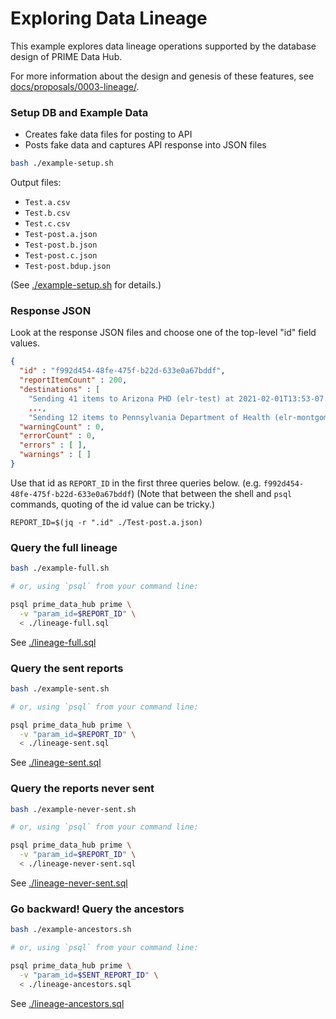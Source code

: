 # Exploring Data Lineage

This example explores data lineage operations supported by the database design of PRIME Data Hub.

For more information about the design and genesis of these features, see [docs/proposals/0003-lineage/](../../docs/proposals/0003-lineage/).


### Setup DB and Example Data

- Creates fake data files for posting to API
- Posts fake data and captures API response into JSON files


```sh
bash ./example-setup.sh
```

Output files:
  - `Test.a.csv`
  - `Test.b.csv`
  - `Test.c.csv`
  - `Test-post.a.json`
  - `Test-post.b.json`
  - `Test-post.c.json`
  - `Test-post.bdup.json`


(See [./example-setup.sh](./example-setup.sh) for details.)


### Response JSON

Look at the response JSON files and choose one of the top-level "id" field values.

```json
{
  "id" : "f992d454-48fe-475f-b22d-633e0a67bddf",
  "reportItemCount" : 200,
  "destinations" : [
    "Sending 41 items to Arizona PHD (elr-test) at 2021-02-01T13:53-07:00",
    ...,
    "Sending 12 items to Pennsylvania Department of Health (elr-montgomery-local) immediately" ],
  "warningCount" : 0,
  "errorCount" : 0,
  "errors" : [ ],
  "warnings" : [ ]
}
```

Use that id as `REPORT_ID` in the first three queries below. (e.g. `f992d454-48fe-475f-b22d-633e0a67bddf`)
(Note that between the shell and `psql` commands, quoting of the id value can be tricky.)

```
REPORT_ID=$(jq -r ".id" ./Test-post.a.json)
```


### Query the full lineage

```sh
bash ./example-full.sh

# or, using `psql` from your command line:

psql prime_data_hub prime \
  -v "param_id=$REPORT_ID" \
  < ./lineage-full.sql
```

See [./lineage-full.sql](./lineage-full.sql)



### Query the sent reports

```sh
bash ./example-sent.sh

# or, using `psql` from your command line:

psql prime_data_hub prime \
  -v "param_id=$REPORT_ID" \
  < ./lineage-sent.sql
```

See [./lineage-sent.sql](./lineage-sent.sql)



### Query the reports never sent

```sh
bash ./example-never-sent.sh

# or, using `psql` from your command line:

psql prime_data_hub prime \
  -v "param_id=$REPORT_ID" \
  < ./lineage-never-sent.sql
```

See [./lineage-never-sent.sql](./lineage-never-sent.sql)



### Go backward! Query the ancestors

```sh
bash ./example-ancestors.sh

# or, using `psql` from your command line:

psql prime_data_hub prime \
  -v "param_id=$SENT_REPORT_ID" \
  < ./lineage-ancestors.sql
```

See [./lineage-ancestors.sql](./lineage-ancestors.sql)

